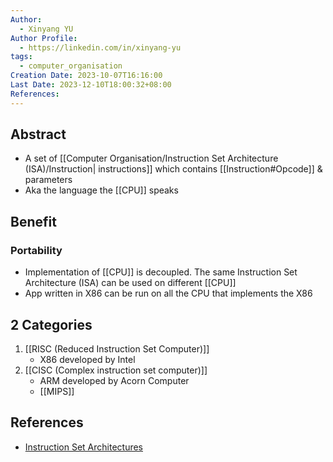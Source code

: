```yaml
---
Author:
  - Xinyang YU
Author Profile:
  - https://linkedin.com/in/xinyang-yu
tags:
  - computer_organisation
Creation Date: 2023-10-07T16:16:00
Last Date: 2023-12-10T18:00:32+08:00
References: 
---
```

## Abstract
- A set of [[Computer Organisation/Instruction Set Architecture (ISA)/Instruction| instructions]] which contains [[Instruction#Opcode]] & parameters
- Aka the language the [[CPU]] speaks

## Benefit
### Portability
- Implementation of [[CPU]] is decoupled. The same Instruction Set Architecture (ISA) can be used on different [[CPU]]
- App written in X86 can be run on all the CPU that implements the X86 


## 2 Categories
1. [[RISC (Reduced Instruction Set Computer)]]
	- X86 developed by Intel
1. [[CISC (Complex instruction set computer)]]
	- ARM developed by Acorn Computer
	- [[MIPS]]


## References
- [Instruction Set Architectures](https://youtu.be/1KTW32xSs_k)